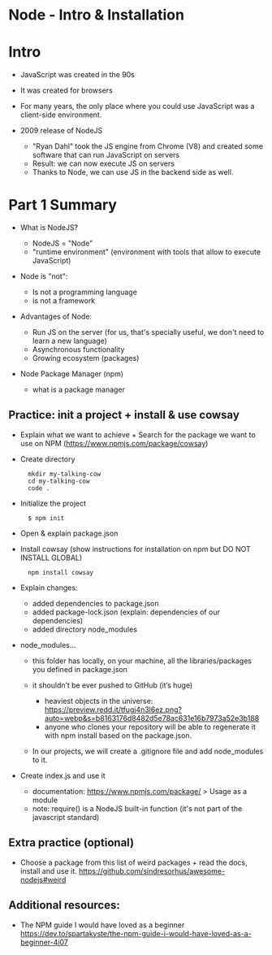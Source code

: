 
# Node - Intro & Installation

<!--

- Part 1: follow students portal (highligted), untill 'Install and use packages from npm'
- Part 2: do the practice exercise with package 'cowsay' (below)


Status: draft

- @todo: 
  - improve this notes/planning +++
  - create slides

-->


# Intro

- JavaScript was created in the 90s
- It was created for browsers
- For many years, the only place where you could use JavaScript was a client-side environment.


- 2009 release of NodeJS
  - "Ryan Dahl" took the JS engine from Chrome (V8) and created some software that can run JavaScript on servers
  - Result: we can now execute JS on servers
  - Thanks to Node, we can use JS in the backend side as well.



# Part 1 Summary

- What is NodeJS?
  - NodeJS = "Node"
  - "runtime environment" (environment with tools that allow to execute JavaScript)


- Node is "not":
  - Is not a programming language
  - is not a framework


- Advantages of Node:
  - Run JS on the server (for us, that's specially useful, we don't need to learn a new language)
  - Asynchronous functionality
  - Growing ecosystem (packages)


- Node Package Manager (npm)
  - what is a package manager



## Practice: init a project + install & use cowsay


- Explain what we want to achieve + Search for the package we want to use on NPM (https://www.npmjs.com/package/cowsay)


- Create directory

  ```
    mkdir my-talking-cow
    cd my-talking-cow
    code .
  ```

- Initialize the project

  ```
    $ npm init
  ```

- Open & explain package.json



- Install cowsay (show instructions for installation on npm but DO NOT INSTALL GLOBAL)

  ```
    npm install cowsay
  ```

- Explain changes:
  - added dependencies to package.json
  - added package-lock.json (explain: dependencies of our dependencies)
  - added directory node_modules


- node_modules...
  - this folder has locally, on your machine, all the libraries/packages you defined in package.json
  - it shouldn’t be ever pushed to GitHub (it’s huge)
    - heaviest objects in the universe: https://preview.redd.it/tfugj4n3l6ez.png?auto=webp&s=b8163176d8482d5e78ac631e16b7973a52e3b188
    - anyone who clones your repository will be able to regenerate it with npm install based on the package.json.

  - In our projects, we will create a .gitignore file and add node_modules to it.


- Create index.js and use it
  - documentation: https://www.npmjs.com/package/ > Usage as a module
  - note: require() is a NodeJS built-in function (it's not part of the javascript standard)



## Extra practice (optional)

- Choose a package from this list of weird packages + read the docs, install and use it.
  https://github.com/sindresorhus/awesome-nodejs#weird



## Additional resources:

- The NPM guide I would have loved as a beginner
https://dev.to/spartakyste/the-npm-guide-i-would-have-loved-as-a-beginner-4i07


